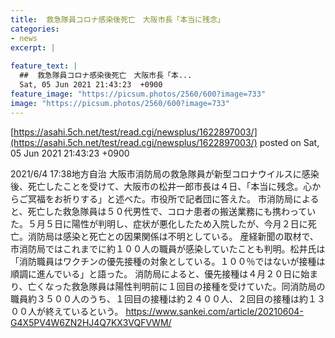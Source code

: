 ```yaml
---
title:  救急隊員コロナ感染後死亡　大阪市長「本当に残念」  
categories:
- news
excerpt: |
  
feature_text: |
  ##  救急隊員コロナ感染後死亡　大阪市長「本...
  Sat, 05 Jun 2021 21:43:23  +0900
feature_image: "https://picsum.photos/2560/600?image=733"
image: "https://picsum.photos/2560/600?image=733"
---
```


[https://asahi.5ch.net/test/read.cgi/newsplus/1622897003/](https://asahi.5ch.net/test/read.cgi/newsplus/1622897003/)
posted on Sat, 05 Jun 2021 21:43:23  +0900

<!--more-->

2021/6/4 17:38地方自治 大阪市消防局の救急隊員が新型コロナウイルスに感染後、死亡したことを受けて、大阪市の松井一郎市長は４日、「本当に残念。心からご冥福をお祈りする」と述べた。市役所で記者団に答えた。 市消防局によると、死亡した救急隊員は５０代男性で、コロナ患者の搬送業務にも携わっていた。５月５日に陽性が判明し、症状が悪化したため入院したが、今月２日に死亡。消防局は感染と死亡との因果関係は不明としている。 産経新聞の取材で、市消防局ではこれまでに約１００人の職員が感染していたことも判明。松井氏は「消防職員はワクチンの優先接種の対象としている。１００％ではないが接種は順調に進んでいる」と語った。 消防局によると、優先接種は４月２０日に始まり、亡くなった救急隊員は陽性判明前に１回目の接種を受けていた。同消防局の職員約３５００人のうち、１回目の接種は約２４００人、２回目の接種は約１３００人が終えているという。 https://www.sankei.com/article/20210604-G4X5PV4W6ZN2HJ4Q7KX3VQFVWM/
